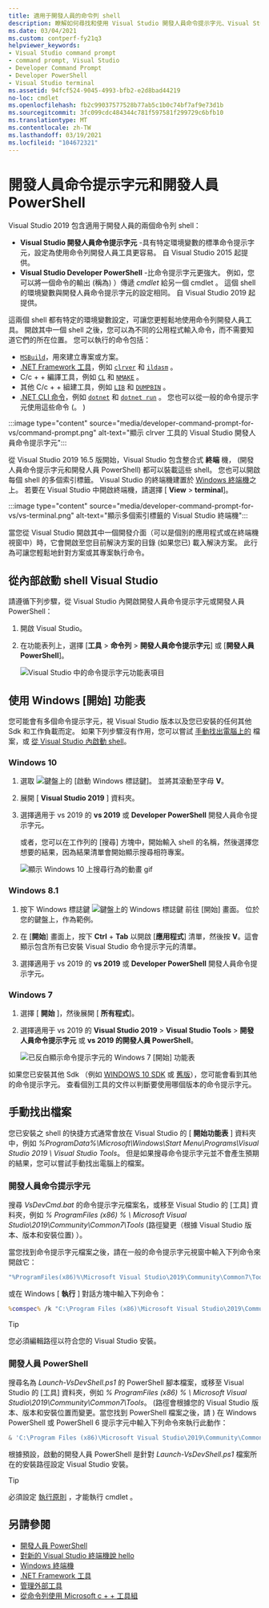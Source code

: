 ```yaml
---
title: 適用于開發人員的命令列 shell
description: 瞭解如何尋找和使用 Visual Studio 開發人員命令提示字元、Visual Studio 開發人員 PowerShell 和 Visual Studio 終端機，讓您更輕鬆地使用 .NET 和 c + + 工具。
ms.date: 03/04/2021
ms.custom: contperf-fy21q3
helpviewer_keywords:
- Visual Studio command prompt
- command prompt, Visual Studio
- Developer Command Prompt
- Developer PowerShell
- Visual Studio terminal
ms.assetid: 94fcf524-9045-4993-bfb2-e2d8bad44219
no-loc: cmdlet
ms.openlocfilehash: fb2c99037577528b77ab5c1b0c74bf7af9e73d1b
ms.sourcegitcommit: 3fc099cdc484344c781f597581f299729c6bfb10
ms.translationtype: MT
ms.contentlocale: zh-TW
ms.lasthandoff: 03/19/2021
ms.locfileid: "104672321"
---
```

# <a name="developer-command-prompt-and-developer-powershell"></a>開發人員命令提示字元和開發人員 PowerShell

Visual Studio 2019 包含適用于開發人員的兩個命令列 shell：

- **Visual Studio 開發人員命令提示字元** -具有特定環境變數的標準命令提示字元，設定為使用命令列開發人員工具更容易。 自 Visual Studio 2015 起提供。
- **Visual Studio Developer PowerShell** -比命令提示字元更強大。 例如，您可以將一個命令的輸出 (稱為) ）傳遞 *cmdlet* 給另一個 cmdlet 。 這個 shell 的環境變數與開發人員命令提示字元的設定相同。 自 Visual Studio 2019 起提供。

這兩個 shell 都有特定的環境變數設定，可讓您更輕鬆地使用命令列開發人員工具。 開啟其中一個 shell 之後，您可以為不同的公用程式輸入命令，而不需要知道它們的所在位置。 您可以執行的命令包括：

- [`MSBuild`](../../msbuild/msbuild-command-line-reference.md)，用來建立專案或方案。
- [.NET Framework 工具](/dotnet/framework/tools/index)，例如 [`clrver`](/dotnet/framework/tools/clrver-exe-clr-version-tool) 和 [`ildasm`](/dotnet/framework/tools/ildasm-exe-il-disassembler) 。
- C/c + + 編譯工具，例如 [`CL`](/cpp/build/reference/compiler-command-line-syntax) 和 [`NMAKE`](/cpp/build/reference/running-nmake) 。
- 其他 C/c + + 組建工具，例如 [`LIB`](/cpp/build/reference/lib-reference) 和 [`DUMPBIN`](/cpp/build/reference/dumpbin-reference) 。
- [.NET CLI 命令](/dotnet/core/tools/index)，例如 [`dotnet`](/dotnet/core/tools/dotnet) 和 [`dotnet run`](/dotnet/core/tools/dotnet-run) 。 您也可以從一般的命令提示字元使用這些命令 (。 ) 

:::image type="content" source="media/developer-command-prompt-for-vs/command-prompt.png" alt-text="顯示 clrver 工具的 Visual Studio 開發人員命令提示字元":::

從 Visual Studio 2019 16.5 版開始，Visual Studio 包含整合式 **終端** 機， (開發人員命令提示字元和開發人員 PowerShell) 都可以裝載這些 shell。 您也可以開啟每個 shell 的多個索引標籤。 Visual Studio 的終端機建置於 [Windows 終端機](/windows/terminal/)之上。 若要在 Visual Studio 中開啟終端機，請選擇 [ **View**  >  **terminal**]。

:::image type="content" source="media/developer-command-prompt-for-vs/vs-terminal.png" alt-text="顯示多個索引標籤的 Visual Studio 終端機":::

當您從 Visual Studio 開啟其中一個開發介面（可以是個別的應用程式或在終端機視窗中）時，它會開啟至您目前解決方案的目錄 (如果您已) 載入解決方案。 此行為可讓您輕鬆地針對方案或其專案執行命令。

## <a name="start-the-shell-from-inside-visual-studio"></a>從內部啟動 shell Visual Studio

請遵循下列步驟，從 Visual Studio 內開啟開發人員命令提示字元或開發人員 PowerShell：

1. 開啟 Visual Studio。

1. 在功能表列上，選擇 [**工具**  >  **命令列**  >  **開發人員命令提示字元**] 或 [**開發人員 PowerShell**]。

   ![Visual Studio 中的命令提示字元功能表項目](./media/developer-command-prompt-for-vs/vs-menu.png)

## <a name="use-the-windows-start-menu"></a>使用 Windows [開始] 功能表

您可能會有多個命令提示字元，視 Visual Studio 版本以及您已安裝的任何其他 Sdk 和工作負載而定。 如果下列步驟沒有作用，您可以嘗試 [手動找出電腦上的](#manually-locate-the-file) 檔案，或 [從 Visual Studio 內啟動 shell](#start-the-shell-from-inside-visual-studio)。

### <a name="windows-10"></a>Windows 10

1. 選取 ![ 鍵盤上的 [啟動 Windows 標誌鍵]。](./media/developer-command-prompt-for-vs/windows-logo-key-graphic.png) 並將其滾動至字母 **V**。

1. 展開 [ **Visual Studio 2019** ] 資料夾。

1. 選擇適用于 vs 2019 的 **vs 2019** 或 **Developer PowerShell** 開發人員命令提示字元。

   或者，您可以在工作列的 [搜尋] 方塊中，開始輸入 shell 的名稱，然後選擇您想要的結果，因為結果清單會開始顯示搜尋相符專案。

   ![顯示 Windows 10 上搜尋行為的動畫 gif](./media/developer-command-prompt-for-vs/windows-10-search.gif)

### <a name="windows-81"></a>Windows 8.1

1. 按下 Windows 標誌鍵 ![鍵盤上的 Windows 標誌鍵](./media/developer-command-prompt-for-vs/windows-logo-key-graphic.png) 前往 [開始] 畫面。 位於您的鍵盤上，作為範例。

1. 在 [**開始**] 畫面上，按下 **Ctrl** + **Tab** 以開啟 [**應用程式**] 清單，然後按 **V**。這會顯示包含所有已安裝 Visual Studio 命令提示字元的清單。

1. 選擇適用于 vs 2019 的 **vs 2019** 或 **Developer PowerShell** 開發人員命令提示字元。

### <a name="windows-7"></a>Windows 7

1. 選擇 [ **開始** ]，然後展開 [ **所有程式**]。

1. 選擇適用于 vs 2019 的 **Visual Studio 2019**  >  **Visual Studio Tools**  >  **開發人員命令提示字元** 或 **vs 2019 的開發人員 PowerShell**。

   ![已反白顯示命令提示字元的 Windows 7 [開始] 功能表](./media/developer-command-prompt-for-vs/windows-7-menu.png)

如果您已安裝其他 Sdk （例如 [WINDOWS 10 SDK](https://developer.microsoft.com/windows/downloads/windows-10-sdk) 或 [舊版](https://developer.microsoft.com/windows/downloads/sdk-archive)），您可能會看到其他的命令提示字元。 查看個別工具的文件以判斷要使用哪個版本的命令提示字元。

## <a name="manually-locate-the-file"></a>手動找出檔案

您已安裝之 shell 的快捷方式通常會放在 Visual Studio 的 [ **開始功能表** ] 資料夾中，例如 *%ProgramData%\Microsoft\Windows\Start Menu\Programs\Visual Studio 2019 \ Visual Studio Tools*。 但是如果搜尋命令提示字元並不會產生預期的結果，您可以嘗試手動找出電腦上的檔案。

### <a name="developer-command-prompt"></a>開發人員命令提示字元

搜尋 *VsDevCmd.bat* 的命令提示字元檔案名，或移至 Visual Studio 的 [工具] 資料夾，例如 *% ProgramFiles (x86) % \ Microsoft Visual Studio\2019\Community\Common7\Tools* (路徑變更（根據 Visual Studio 版本、版本和安裝位置) ）。

當您找到命令提示字元檔案之後，請在一般的命令提示字元視窗中輸入下列命令來開啟它：

```cmd
"%ProgramFiles(x86)%\Microsoft Visual Studio\2019\Community\Common7\Tools\VsDevCmd.bat"
```

或在 Windows [ **執行** ] 對話方塊中輸入下列命令：

```cmd
%comspec% /k "C:\Program Files (x86)\Microsoft Visual Studio\2019\Community\Common7\Tools\VsDevCmd.bat"
```

> [!TIP]
> 您必須編輯路徑以符合您的 Visual Studio 安裝。

### <a name="developer-powershell"></a>開發人員 PowerShell

搜尋名為 *Launch-VsDevShell.ps1* 的 PowerShell 腳本檔案，或移至 Visual Studio 的 [工具] 資料夾，例如 *% ProgramFiles (x86) % \ Microsoft Visual Studio\2019\Community\Common7\Tools*。  (路徑會根據您的 Visual Studio 版本、版本和安裝位置而變更。當您找到 PowerShell 檔案之後，請 ) 在 Windows PowerShell 或 PowerShell 6 提示字元中輸入下列命令來執行此動作：

```powershell
& 'C:\Program Files (x86)\Microsoft Visual Studio\2019\Community\Common7\Tools\Launch-VsDevShell.ps1'
```

根據預設，啟動的開發人員 PowerShell 是針對 *Launch-VsDevShell.ps1* 檔案所在的安裝路徑設定 Visual Studio 安裝。

> [!TIP]
> 必須設定 [執行原則](/powershell/module/microsoft.powershell.core/about/about_execution_policies) ，才能執行 cmdlet 。

## <a name="see-also"></a>另請參閱

- [開發人員 PowerShell](https://devblogs.microsoft.com/visualstudio/the-powershell-you-know-and-love-now-with-a-side-of-visual-studio/)
- [對新的 Visual Studio 終端機說 hello](https://devblogs.microsoft.com/visualstudio/say-hello-to-the-new-visual-studio-terminal/)
- [Windows 終端機](/windows/terminal/)
- [.NET Framework 工具](/dotnet/framework/tools/index)
- [管理外部工具](../managing-external-tools.md)
- [從命令列使用 Microsoft c + + 工具組](/cpp/build/building-on-the-command-line)

